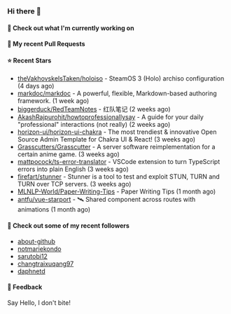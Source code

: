 ### Hi there 👋

#### 👷 Check out what I'm currently working on

#### 🔨 My recent Pull Requests


#### ⭐ Recent Stars

- [theVakhovskeIsTaken/holoiso](https://github.com/theVakhovskeIsTaken/holoiso) - SteamOS 3 (Holo) archiso configuration (4 days ago)
- [markdoc/markdoc](https://github.com/markdoc/markdoc) - A powerful, flexible, Markdown-based authoring framework. (1 week ago)
- [biggerduck/RedTeamNotes](https://github.com/biggerduck/RedTeamNotes) - 红队笔记 (2 weeks ago)
- [AkashRajpurohit/howtoprofessionallysay](https://github.com/AkashRajpurohit/howtoprofessionallysay) - A guide for your daily &#34;professional&#34; interactions (not really) (2 weeks ago)
- [horizon-ui/horizon-ui-chakra](https://github.com/horizon-ui/horizon-ui-chakra) - The most trendiest &amp; innovative Open Source Admin Template for Chakra UI &amp; React! (3 weeks ago)
- [Grasscutters/Grasscutter](https://github.com/Grasscutters/Grasscutter) - A server software reimplementation for a certain anime game. (3 weeks ago)
- [mattpocock/ts-error-translator](https://github.com/mattpocock/ts-error-translator) - VSCode extension to turn TypeScript errors into plain English (3 weeks ago)
- [firefart/stunner](https://github.com/firefart/stunner) - Stunner is a tool to test and exploit STUN, TURN and TURN over TCP servers. (3 weeks ago)
- [MLNLP-World/Paper-Writing-Tips](https://github.com/MLNLP-World/Paper-Writing-Tips) - Paper Writing Tips (1 month ago)
- [antfu/vue-starport](https://github.com/antfu/vue-starport) - 🛰 Shared component across routes with animations (1 month ago)

#### 👯 Check out some of my recent followers

- [about-github](https://github.com/about-github)
- [notmariekondo](https://github.com/notmariekondo)
- [sarutobi12](https://github.com/sarutobi12)
- [changtraixuqang97](https://github.com/changtraixuqang97)
- [daphnetd](https://github.com/daphnetd)

#### 💬 Feedback

Say Hello, I don't bite!